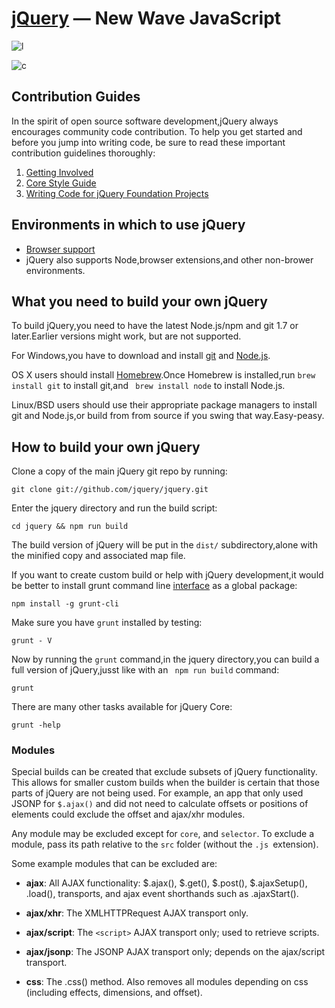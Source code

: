 # [jQuery]() — New Wave JavaScript
![l](https://camo.githubusercontent.com/5d9de981d9d8bac0704c88c883fb7ea189853438/68747470733a2f2f6170702e666f7373612e696f2f6170692f70726f6a656374732f6769742532426769746875622e636f6d2532466a71756572792532466a71756572792e7376673f747970653d736869656c64)

![c](https://camo.githubusercontent.com/23f54f6f19526affe12eff896c1e88d65cc9c921/68747470733a2f2f6261646765732e6769747465722e696d2f6a71756572792f6a71756572792e737667)

## Contribution Guides
In the spirit of open source software development,jQuery always encourages community code contribution. To help you get started and before you jump into writing code, be sure to read these important contribution guidelines thoroughly:

1. [Getting Involved]()
2. [Core Style Guide]()
3. [Writing Code for jQuery Foundation Projects]()
## Environments in which to use jQuery
* [Browser support]()
* jQuery also supports Node,browser extensions,and other non-brower environments.
## What you need to build your own jQuery
To build jQuery,you need to have the latest Node.js/npm and git 1.7 or later.Earlier versions might work, but are not supported.

For Windows,you have to download and install [git]() and [Node.js]().

OS X users should install [Homebrew]().Once Homebrew is installed,run ```brew install git```
to install git,and ``` brew install node``` to install Node.js.

Linux/BSD users should use their appropriate package managers to install git and Node.js,or build from from source if you swing  that way.Easy-peasy.
## How to build your own jQuery
Clone a copy of the main jQuery git repo by running:
```
git clone git://github.com/jquery/jquery.git
```
Enter the jquery directory and run the build script:
```
cd jquery && npm run build
```
The build version of jQuery will be put in the ```dist/``` subdirectory,alone with the minified copy and associated map file.

 If you want to create custom build or help with jQuery development,it would be better to install grunt command line [interface]() as a global package:
 ```
 npm install -g grunt-cli
 ```
 Make sure you have ```grunt``` installed by testing:
 ```
 grunt - V
 ```
 Now by running the ``` grunt ``` command,in the jquery directory,you can build a full version of jQuery,jusst like with an ``` npm run build``` command:
 ```
 grunt
 ```
 There are many other tasks available for jQuery Core:
 ```
 grunt -help
 ```
 ### Modules
 Special builds can be created that exclude subsets of jQuery functionality. This allows for smaller custom builds when the builder is certain that those parts of jQuery are not being used. For example, an app that only used JSONP for ```$.ajax()``` and did not need to calculate offsets or positions of elements could exclude the offset and ajax/xhr modules.

Any module may be excluded except for ```core```, and ```selector```. To exclude a module, pass its path relative to the ```src``` folder (without the ```.js ```extension).

Some example modules that can be excluded are:

* **ajax**: All AJAX functionality: $.ajax(), $.get(), $.post(), $.ajaxSetup(), .load(), transports, and ajax event shorthands such as .ajaxStart().

* **ajax/xhr**: The XMLHTTPRequest AJAX transport only.

* **ajax/script**: The ```<script>```  AJAX transport only; used to retrieve scripts.

* **ajax/jsonp**: The JSONP AJAX transport only; depends on the ajax/script transport.

* **css**: The .css() method. Also removes all modules depending on css (including effects, dimensions, and offset).